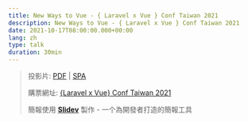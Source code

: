 ```yaml
---
title: New Ways to Vue - { Laravel x Vue } Conf Taiwan 2021
description: New Ways to Vue - { Laravel x Vue } Conf Taiwan 2021
date: 2021-10-17T08:00:00.000+00:00
lang: zh
type: talk
duration: 30min
---
```


> 投影片: [PDF](https://antfu.me/talks/2021-10-17) | [SPA](https://talks.antfu.me/2021/laravel-vue-taiwan)
>
> 購票網址: [{Laravel x Vue} Conf Taiwan 2021](https://events.laravel-dojo.com/events/32-%7Blaravel-x-vue%7Dconf-taiwan-2021)
>
> 簡報使用 <Slidev class="inline"/> [**Slidev**](https://github.com/slidevjs/slidev) 製作 - 一个為開發者打造的簡報工具
